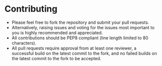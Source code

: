 # Contributing #

* Please feel free to fork the repository and submit your pull requests.
* Alternatively, raising issues and voting for the issues most important to you is highly recommended and appreciated.
* All contributions should be PEP8 compliant (line length limited to 80 characters).
* All pull requests require approval from at least one reviewer, a successful build on the latest commit to the fork, and no failed builds on the latest commit to the fork to be accepted.
